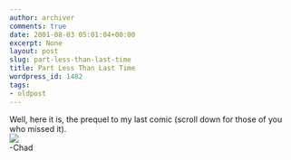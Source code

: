 ```yaml
---
author: archiver
comments: true
date: 2001-08-03 05:01:04+00:00
excerpt: None
layout: post
slug: part-less-than-last-time
title: Part Less Than Last Time
wordpress_id: 1482
tags:
- oldpost
---
```


Well, here it is, the prequel to my last comic (scroll down for those of you who missed it).<br /><img src="http://www.oliverweb.com/newsimages/thingy2.gif><br" /><br />-Chad